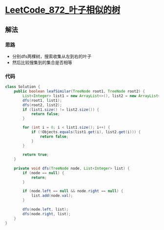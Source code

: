 # [LeetCode_872_叶子相似的树](https://leetcode-cn.com/problems/leaf-similar-trees/)
## 解法
### 思路
- 分别dfs两棵树，搜索收集从左到右的叶子
- 然后比较搜集到的集合是否相等
### 代码
```java
class Solution {
    public boolean leafSimilar(TreeNode root1, TreeNode root2) {
        List<Integer> list1 = new ArrayList<>(), list2 = new ArrayList<>();
        dfs(root1, list1);
        dfs(root2, list2);
        if (list1.size() != list2.size()) {
            return false;
        }

        for (int i = 0; i < list1.size(); i++) {
            if (!Objects.equals(list1.get(i), list2.get(i))) {
                return false;
            }
        }
        
        return true;
    }
    
    private void dfs(TreeNode node, List<Integer> list) {
        if (node == null) {
            return;
        }
        
        if (node.left == null && node.right == null) {
            list.add(node.val);
        }
        
        dfs(node.left, list);
        dfs(node.right, list);
    }
}
```